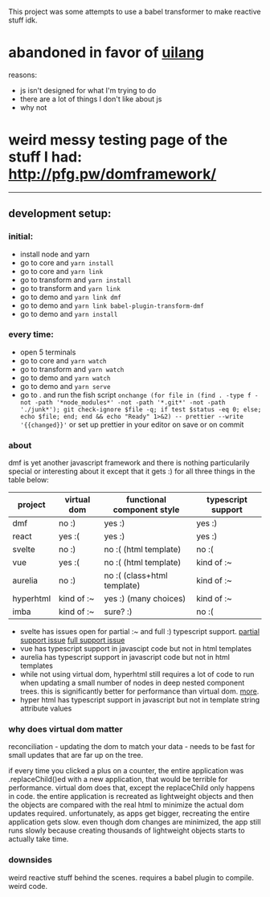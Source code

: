 This project was some attempts to use a babel transformer to make reactive stuff idk.

# abandoned in favor of [uilang](https://)

reasons:

- js isn't designed for what I'm trying to do
- there are a lot of things I don't like about js
- why not

# weird messy testing page of the stuff I had: http://pfg.pw/domframework/

---

## development setup:

### initial:

-   install node and yarn
-   go to core and `yarn install`
-   go to core and `yarn link`
-   go to transform and `yarn install`
-   go to transform and `yarn link`
-   go to demo and `yarn link dmf`
-   go to demo and `yarn link babel-plugin-transform-dmf`
-   go to demo and `yarn install`

### every time:

-   open 5 terminals
-   go to core and `yarn watch`
-   go to transform and `yarn watch`
-   go to demo and `yarn watch`
-   go to demo and `yarn serve`
-   go to . and run the fish script `onchange (for file in (find . -type f -not -path '*node_modules*' -not -path '*.git*' -not -path './junk*'); git check-ignore $file -q; if test $status -eq 0; else; echo $file; end; end && echo "Ready" 1>&2) -- prettier --write '{{changed}}'` or set up prettier in your editor on save or on commit

### about

dmf is yet another javascript framework and there is nothing particularily special or interesting about it except that it gets :) for all three things in the table below:

| project   | virtual dom | functional component style  | typescript support |
| --------- | ----------- | --------------------------- | ------------------ |
| dmf       | no :)       | yes :)                      | yes :)             |
| react     | yes :(      | yes :)                      | yes :)             |
| svelte    | no :)       | no :( (html template)       | no :(              |
| vue       | yes :(      | no :( (html template)       | kind of :~         |
| aurelia   | no :)       | no :( (class+html template) | kind of :~         |
| hyperhtml | kind of :~  | yes :) (many choices)       | kind of :~         |
| imba      | kind of :~  | sure? :)                    | no :(              |

-   svelte has issues open for partial :~ and full :) typescript support. [partial support issue](https://github.com/sveltejs/svelte/issues/1639) [full support issue](https://github.com/sveltejs/svelte/issues/3677)
-   vue has typescript support in javascipt code but not in html templates
-   aurelia has typescript support in javascript code but not in html templates
-   while not using virtual dom, hyperhtml still requires a lot of code to run when updating a small number of nodes in deep nested component trees. this is significantly better for performance than virtual dom. [more](https://viperhtml.js.org/hyperhtml/documentation/#introduction-1).
-   hyper html has typescript support in javascript but not in template string attribute values

### why does virtual dom matter

reconciliation - updating the dom to match your data - needs to be fast for small updates that are far up on the tree.

if every time you clicked a plus on a counter, the entire application was .replaceChild()ed with a new application, that would be terrible for performance. virtual dom does that, except the replaceChild only happens in code. the entire application is recreated as lightweight objects and then the objects are compared with the real html to minimize the actual dom updates required. unfortunately, as apps get bigger, recreating the entire application gets slow. even though dom changes are minimized, the app still runs slowly because creating thousands of lightweight objects starts to actually take time.

### downsides

weird reactive stuff behind the scenes. requires a babel plugin to compile. weird code.
